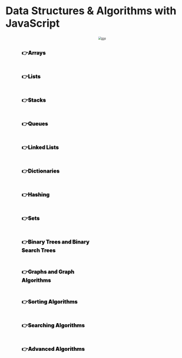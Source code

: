 # Data Structures & Algorithms with JavaScript



<div style="display: flex;">
  <div style="width: 50%;">
    <ul style="display: flex; flex-direction: column;">
      <a style="display: block;
                margin: 20px;
                text-decoration: none;
                color: black;
                font-weight: 900;
                " href="https://ssj24.github.io/TIL2022/JavaScript/DSA/Arrays" >
        👉Arrays
      </a>
      <a style="display: block;
                margin: 20px;
                text-decoration: none;
                color: black;
                font-weight: 900;
                "  href="https://ssj24.github.io/TIL2022/JavaScript/DSA/Lists" >
        👉Lists
      </a>
      <a style="display: block;
                margin: 20px;
                text-decoration: none;
                color: black;
                font-weight: 900;
                "  href="https://ssj24.github.io/TIL2022/JavaScript/DSA/Stacks" >
        👉Stacks
      </a>
      <a style="display: block;
                margin: 20px;
                text-decoration: none;
                color: black;
                font-weight: 900;
                "  href="https://ssj24.github.io/TIL2022/JavaScript/DSA/Queues" >
        👉Queues
      </a>
      <a style="display: block;
                margin: 20px;
                text-decoration: none;
                color: black;
                font-weight: 900;
                "  href="https://ssj24.github.io/TIL2022/JavaScript/DSA/LinkedLists" >
        👉Linked Lists
      </a>
      <a style="display: block;
                margin: 20px;
                text-decoration: none;
                color: black;
                font-weight: 900;
                "  href="https://ssj24.github.io/TIL2022/JavaScript/DSA/Dictionaries" >
        👉Dictionaries
      </a>
      <a style="display: block;
                margin: 20px;
                text-decoration: none;
                color: black;
                font-weight: 900;
                "  href="https://ssj24.github.io/TIL2022/JavaScript/DSA/Hashing" >
        👉Hashing
      </a>
      <a style="display: block;
                margin: 20px;
                text-decoration: none;
                color: black;
                font-weight: 900;
                "  href="https://ssj24.github.io/TIL2022/JavaScript/DSA/Sets">
        👉Sets
      </a>
      <a style="display: block;
                margin: 20px;
                text-decoration: none;
                color: black;
                font-weight: 900;
                "  href="https://ssj24.github.io/TIL2022/JavaScript/DSA/BST" >
        👉Binary Trees and Binary Search Trees
      </a>
      <a style="display: block;
                margin: 20px;
                text-decoration: none;
                color: black;
                font-weight: 900;
                "  href="https://ssj24.github.io/TIL2022/JavaScript/DSA/Graphs" >
        👉Graphs and Graph Algorithms
      </a>
      <a style="display: block;
                margin: 20px;
                text-decoration: none;
                color: black;
                font-weight: 900;
                "  href="https://ssj24.github.io/TIL2022/JavaScript/DSA/Sorting" >
        👉Sorting Algorithms
      </a>
      <a style="display: block;
                margin: 20px;
                text-decoration: none;
                color: black;
                font-weight: 900;
                "  href="https://ssj24.github.io/TIL2022/JavaScript/DSA/Searching" >
        👉Searching Algorithms
      </a>
      <a style="display: block;
                margin: 20px;
                text-decoration: none;
                color: black;
                font-weight: 900;
                "  href="https://ssj24.github.io/TIL2022/JavaScript/DSA/Advanced" >
        👉Advanced Algorithms
      </a>
    </ul>
  </div>
  <div style="width: 50%;">
    <a href="https://www.amazon.com/Data-Structures-Algorithms-JavaScript-approaches/dp/1449364934" target="_blank">
    	<img src="https://images-na.ssl-images-amazon.com/images/I/51P63otMXTL._SX379_BO1,204,203,200_.jpg" alt="img" style="zoom:50%;" />  
    </a>
  </div>
</div>

